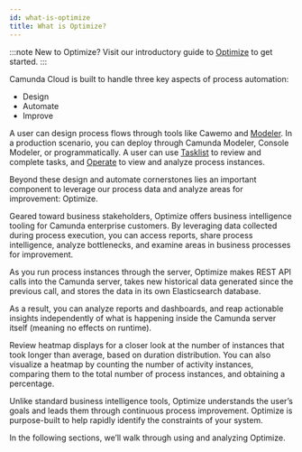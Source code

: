 ```yaml
---
id: what-is-optimize
title: What is Optimize?
---
```


:::note
New to Optimize? Visit our introductory guide to [Optimize](/guides/improve-processes-with-optimize.md) to get started.
:::

Camunda Cloud is built to handle three key aspects of process automation:

- Design
- Automate
- Improve

A user can design process flows through tools like Cawemo and [Modeler](/components/modeler/about.md). In a production scenario, you can deploy through Camunda Modeler, Console Modeler, or programmatically. A user can use [Tasklist](/components/tasklist/introduction.md) to review and complete tasks, and [Operate](/components/operate/index.md) to view and analyze process instances.

Beyond these design and automate cornerstones lies an important component to leverage our process data and analyze areas for improvement: Optimize.

Geared toward business stakeholders, Optimize offers business intelligence tooling for Camunda enterprise customers. By leveraging data collected during process execution, you can access reports, share process intelligence, analyze bottlenecks, and examine areas in business processes for improvement.

As you run process instances through the server, Optimize makes REST API calls into the Camunda server, takes new historical data generated since the previous call, and stores the data in its own Elasticsearch database.

As a result, you can analyze reports and dashboards, and reap actionable insights independently of what is happening inside the Camunda server itself (meaning no effects on runtime).

Review heatmap displays for a closer look at the number of instances that took longer than average, based on duration distribution. You can also visualize a heatmap by counting the number of activity instances, comparing them to the total number of process instances, and obtaining a percentage.

Unlike standard business intelligence tools, Optimize understands the user’s goals and leads them through continuous process improvement. Optimize is purpose-built to help rapidly identify the constraints of your system.

In the following sections, we’ll walk through using and analyzing Optimize.
